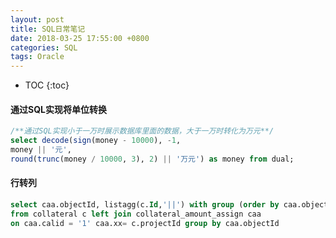 ```yaml
---
layout: post
title: SQL日常笔记
date: 2018-03-25 17:55:00 +0800
categories: SQL
tags: Oracle
---
```


* TOC
{:toc}

#### 通过SQL实现将单位转换

```sql
/**通过SQL实现小于一万时展示数据库里面的数据，大于一万时转化为万元**/
select decode(sign(money - 10000), -1,
money || '元',
round(trunc(money / 10000, 3), 2) || '万元') as money from dual;
```
#### 行转列
```sql
select caa.objectId, listagg(c.Id,'||') with group (order by caa.objectId) as Ids
from collateral c left join collateral_amount_assign caa
on caa.calid = '1' caa.xx= c.projectId group by caa.objectId
```

